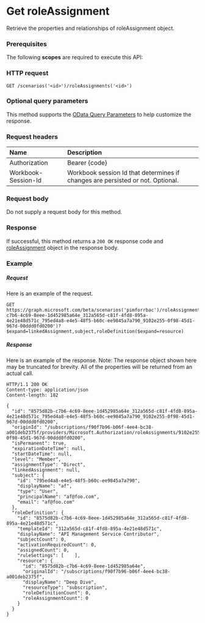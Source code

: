 # Get roleAssignment

Retrieve the properties and relationships of roleAssignment object.
### Prerequisites
The following **scopes** are required to execute this API: 
### HTTP request
<!-- { "blockType": "ignored" } -->
```http
GET /scenarios('<id>')/roleAssignments('<id>')
```
### Optional query parameters
This method supports the [OData Query Parameters](http://graph.microsoft.io/docs/overview/query_parameters) to help customize the response.

### Request headers
| Name      |Description|
|:----------|:----------|
| Authorization  | Bearer {code}|
| Workbook-Session-Id  | Workbook session Id that determines if changes are persisted or not. Optional.|

### Request body
Do not supply a request body for this method.
### Response
If successful, this method returns a `200 OK` response code and [roleAssignment](../resources/roleassignment.md) object in the response body.
### Example
##### Request
Here is an example of the request.
<!-- {
  "blockType": "request",
  "name": "get_roleassignment"
}-->
```http
GET https://graph.microsoft.com/beta/scenarios('pimforrbac')/roleAssignments('8575d82b-c7b6-4c69-8eee-1d452985a64e_312a565d-c81f-4fd8-895a-4e21e48d571c_795ed4a8-e4e5-48f5-b60c-ee9845a7a790_9102e255-0f98-45d1-967d-00ddd0fd0200')?$expand=linkedAssignment,subject,roleDefinition($expand=resource)
```
##### Response
Here is an example of the response. Note: The response object shown here may be truncated for brevity. All of the properties will be returned from an actual call.
<!-- {
  "blockType": "response",
  "truncated": true,
  "@odata.type": "microsoft.graph.roleAssignment"
} -->
```http
HTTP/1.1 200 OK
Content-type: application/json
Content-length: 182

{
  "id": "8575d82b-c7b6-4c69-8eee-1d452985a64e_312a565d-c81f-4fd8-895a-4e21e48d571c_795ed4a8-e4e5-48f5-b60c-ee9845a7a790_9102e255-0f98-45d1-967d-00ddd0fd0200",
  "originId": "/subscriptions/f90f7b96-b06f-4ee4-bc38-a001deb2375f/providers/Microsoft.Authorization/roleAssignments/9102e255-0f98-45d1-967d-00ddd0fd0200",
  "isPermanent": true,
  "expirationDateTime": null,
  "startDateTime": null,
  "level": "Member",
  "assignmentType": "Direct",
  "linkedAssignment": null,
  "subject": {
    "id": "795ed4a8-e4e5-48f5-b60c-ee9845a7a790",
    "displayName": "af",
    "type": "User",
    "principalName": "af@foo.com",
    "email": "af@foo.com"
  },
  "roleDefinition": {
    "id": "8575d82b-c7b6-4c69-8eee-1d452985a64e_312a565d-c81f-4fd8-895a-4e21e48d571c",
    "templateId": "312a565d-c81f-4fd8-895a-4e21e48d571c",
    "displayName": "API Management Service Contributor",
    "subjectCount": 0,
    "activationRequiredCount": 0,
    "assignedCount": 0,
    "ruleSettings": [    ],
    "resource": {
      "id": "8575d82b-c7b6-4c69-8eee-1d452985a64e",
      "originalId": "/subscriptions/f90f7b96-b06f-4ee4-bc38-a001deb2375f",
      "displayName": "Deep Dive",
      "resourceType": "subscription",
      "roleDefinitionCount": 0,
      "roleAssignmentCount": 0
    }
  }
}
```

<!-- uuid: 8fcb5dbc-d5aa-4681-8e31-b001d5168d79
2015-10-25 14:57:30 UTC -->
<!-- {
  "type": "#page.annotation",
  "description": "Get roleAssignment",
  "keywords": "",
  "section": "documentation",
  "tocPath": ""
}-->